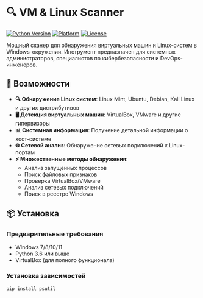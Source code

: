 # 🔍 VM & Linux Scanner

[![Python Version](https://img.shields.io/badge/python-3.6+-blue.svg)](https://www.python.org/downloads/)
[![Platform](https://img.shields.io/badge/platform-Windows-lightgrey.svg)](https://www.microsoft.com/windows)
[![License](https://img.shields.io/badge/license-MIT-green.svg)](LICENSE)

Мощный сканер для обнаружения виртуальных машин и Linux-систем в Windows-окружении. Инструмент предназначен для системных администраторов, специалистов по кибербезопасности и DevOps-инженеров.

## 🚀 Возможности

- **🔍 Обнаружение Linux систем**: Linux Mint, Ubuntu, Debian, Kali Linux и других дистрибутивов
- **🖥️ Детекция виртуальных машин**: VirtualBox, VMware и другие гипервизоры
- **📊 Системная информация**: Получение детальной информации о хост-системе
- **🌐 Сетевой анализ**: Обнаружение сетевых подключений к Linux-портам
- **⚡ Множественные методы обнаружения**:
  - Анализ запущенных процессов
  - Поиск файловых признаков
  - Проверка VirtualBox/VMware
  - Анализ сетевых подключений
  - Поиск в реестре Windows

## 📦 Установка

### Предварительные требования

- Windows 7/8/10/11
- Python 3.6 или выше
- VirtualBox (для полного функционала)

### Установка зависимостей

```bash
pip install psutil
